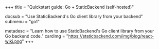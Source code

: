 +++
title = "Quickstart guide: Go + StaticBackend (self-hosted)"

docsub = "Use StaticBackend's Go client library from your backend"
submenu = "go1"

metadesc = "Learn how to use StaticBackend's Go client library from your Go backend code."
cardimg = "https://staticbackend.com/img/blog/react-wiki.png"
+++

